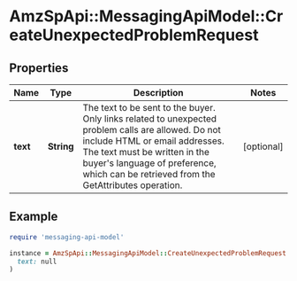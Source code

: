 # AmzSpApi::MessagingApiModel::CreateUnexpectedProblemRequest

## Properties

| Name | Type | Description | Notes |
| ---- | ---- | ----------- | ----- |
| **text** | **String** | The text to be sent to the buyer. Only links related to unexpected problem calls are allowed. Do not include HTML or email addresses. The text must be written in the buyer&#39;s language of preference, which can be retrieved from the GetAttributes operation. | [optional] |

## Example

```ruby
require 'messaging-api-model'

instance = AmzSpApi::MessagingApiModel::CreateUnexpectedProblemRequest.new(
  text: null
)
```

